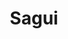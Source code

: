 ---
git: https://github.com/saguijs/sagui
logohandle: js_sagui
sort: sagui
title: Sagui
website: http://sagui.js.org/
---